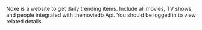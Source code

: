 Noxe is a website to get daily trending items. Include all movies, TV shows, and people integrated with themoviedb Api. You should be logged in to view related details.
